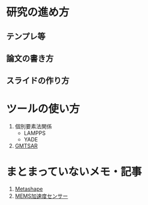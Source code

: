 # 研究の進め方

## テンプレ等

## 論文の書き方

## スライドの作り方

# ツールの使い方

1. 個別要素法関係
    - LAMPPS
    - YADE
1. [GMTSAR](tool/gmt_sar.md)

# まとまっていないメモ・記事
1. [Metashape](misc/2024-02-07_Metashape_workflow.md)
1. [MEMS加速度センサー](misc/2024-02-07_MEMS_acc.md)